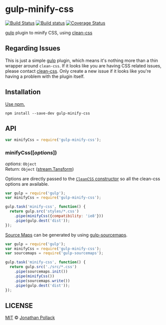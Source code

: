 # gulp-minify-css

[![Build Status](https://travis-ci.org/murphydanger/gulp-minify-css.svg?branch=master)](https://travis-ci.org/murphydanger/gulp-minify-css)
[![Build status](https://ci.appveyor.com/api/projects/status/eidg7ju694an2i74?svg=true)](https://ci.appveyor.com/project/ShinnosukeWatanabe/gulp-minify-css)
[![Coverage Status](https://img.shields.io/coveralls/murphydanger/gulp-minify-css.svg)](https://coveralls.io/r/murphydanger/gulp-minify-css)

[gulp](http://gulpjs.com/) plugin to minify CSS, using [clean-css] 

## Regarding Issues

This is just a simple [gulp](https://github.com/gulpjs/gulp) plugin, which means it's nothing more than a thin wrapper around `clean-css`. If it looks like you are having CSS related issues, please contact [clean-css]. Only create a new issue if it looks like you're having a problem with the plugin itself.

## Installation

[Use npm.](https://docs.npmjs.com/cli/install)

```
npm install --save-dev gulp-minify-css
```

## API

```javascript
var minifyCss = require('gulp-minify-css');
```

### minifyCss([*options*])

*options*: `Object`  
Return: `Object` ([stream.Tansform](https://nodejs.org/docs/latest/api/stream.html#stream_class_stream_transform))

Options are directly passed to the [`CleanCSS` constructor](https://github.com/jakubpawlowicz/clean-css#how-to-use-clean-css-programmatically) so all the clean-css options are available.

```javascript
var gulp = require('gulp');
var minifyCss = require('gulp-minify-css');

gulp.task('minify-css', function() {
  return gulp.src('styles/*.css')
    .pipe(minifyCss({compatibility: 'ie8'}))
    .pipe(gulp.dest('dist'));
});
```

[Source Maps](http://www.html5rocks.com/tutorials/developertools/sourcemaps/) can be generated by using [gulp-sourcemaps](https://github.com/floridoo/gulp-sourcemaps).

```javascript
var gulp = require('gulp');
var minifyCss = require('gulp-minify-css');
var sourcemaps = require('gulp-sourcemaps');

gulp.task('minify-css', function() {
  return gulp.src('./src/*.css')
    .pipe(sourcemaps.init())
    .pipe(minifyCss())
    .pipe(sourcemaps.write())
    .pipe(gulp.dest('dist'));
});
```

## LICENSE

[MIT](./LICENSE) © [Jonathan Pollack](https://github.com/murphydanger)

[clean-css]: https://github.com/jakubpawlowicz/clean-css

